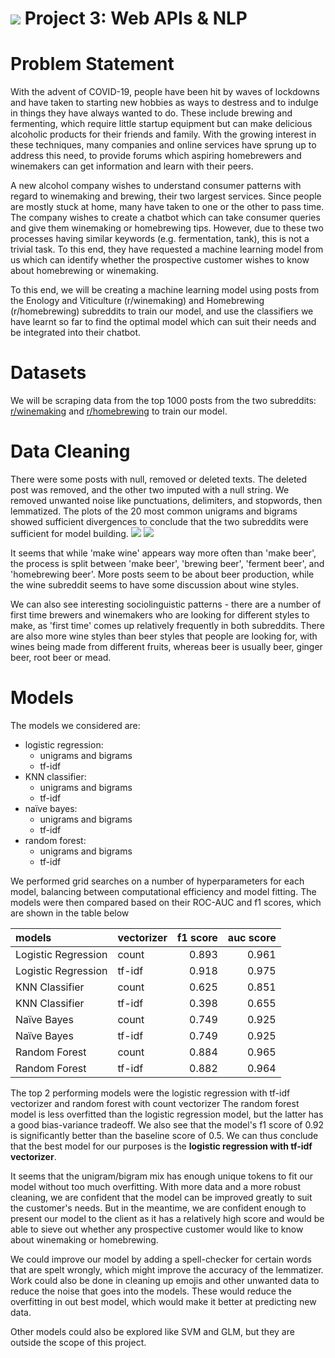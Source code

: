 # ![](https://ga-dash.s3.amazonaws.com/production/assets/logo-9f88ae6c9c3871690e33280fcf557f33.png) Project 3: Web APIs & NLP

# Problem Statement

With the advent of COVID-19, people have been hit by waves of lockdowns and have taken to starting new hobbies as ways to destress and to indulge in things they have always wanted to do. These include brewing and fermenting, which require little startup equipment but can make delicious alcoholic products for their friends and family. With the growing interest in these techniques, many companies and online services have sprung up to address this need, to provide forums which aspiring homebrewers and winemakers can get information and learn with their peers.

A new alcohol company wishes to understand consumer patterns with regard to winemaking and brewing, their two largest services. Since people are mostly stuck at home, many have taken to one or the other to pass time. The company wishes to create a chatbot which can take consumer queries and give them winemaking or homebrewing tips. However, due to these two processes having similar keywords (e.g. fermentation, tank), this is not a trivial task. To this end, they have requested a machine learning model from us which can identify whether the prospective customer wishes to know about homebrewing or winemaking.

To this end, we will be creating a machine learning model using posts from the Enology and Viticulture (r/winemaking) and Homebrewing (r/homebrewing) subreddits to train our model, and use the classifiers we have learnt so far to find the optimal model which can suit their needs and be integrated into their chatbot.

# Datasets

We will be scraping data from the top 1000 posts from the two subreddits: [r/winemaking](https://www.reddit.com/r/winemaking/) and [r/homebrewing](https://www.reddit.com/r/homebrewing/) to train our model.

# Data Cleaning
There were some posts with null, removed or deleted texts. The deleted post was removed, and the other two imputed with a null string. We removed unwanted noise like punctuations, delimiters, and stopwords, then lemmatized. The plots of the 20 most common unigrams and bigrams showed sufficient divergences to conclude that the two subreddits were sufficient for model building.
![](../images/count-bi.png)
![](../images/tfidf-bi.png)

It seems that while 'make wine' appears way more often than 'make beer', the process is split between 'make beer', 'brewing beer', 'ferment beer', and 'homebrewing beer'. More posts seem to be about beer production, while the wine subreddit seems to have some discussion about wine styles. 

We can also see interesting sociolinguistic patterns - there are a number of first time brewers and winemakers who are looking for different styles to make, as 'first time' comes up relatively frequently in both subreddits. There are also more wine styles than beer styles that people are looking for, with wines being made from different fruits, whereas beer is usually beer, ginger beer, root beer or mead.

# Models

The models we considered are:
- logistic regression:
    * unigrams and bigrams
    * tf-idf
- KNN classifier:
    * unigrams and bigrams
    * tf-idf
- naïve bayes:
    * unigrams and bigrams
    * tf-idf
- random forest:
    * unigrams and bigrams
    * tf-idf
    
We performed grid searches on a number of hyperparameters for each model, balancing between computational efficiency and model fitting. The models were then compared based on their ROC-AUC and f1 scores, which are shown in the table below

| models              | vectorizer   |   f1 score |   auc score |
|:--------------------|:-------------|-----------:|------------:|
| Logistic Regression | count        |      0.893 |       0.961 |
| Logistic Regression | tf-idf       |      0.918 |       0.975 |
| KNN Classifier      | count        |      0.625 |       0.851 |
| KNN Classifier      | tf-idf       |      0.398 |       0.655 |
| Naïve Bayes         | count        |      0.749 |       0.925 |
| Naïve Bayes         | tf-idf       |      0.749 |       0.925 |
| Random Forest       | count        |      0.884 |       0.965 |
| Random Forest       | tf-idf       |      0.882 |       0.964 |

The top 2 performing models were the logistic regression with tf-idf vectorizer and random forest with count vectorizer The random forest model is less overfitted than the logistic regression model, but the latter has a good bias-variance tradeoff. We also see that the model's f1 score of 0.92 is significantly better than the baseline score of 0.5. We can thus conclude that the best model for our purposes is the **logistic regression with tf-idf vectorizer**.

It seems that the unigram/bigram mix has enough unique tokens to fit our model without too much overfitting. With more data and a more robust cleaning, we are confident that the model can be improved greatly to suit the customer's needs. But in the meantime, we are confident enough to present our model to the client as it has a relatively high score and would be able to sieve out whether any prospective customer would like to know about winemaking or homebrewing.

We could improve our model by adding a spell-checker for certain words that are spelt wrongly, which might improve the accuracy of the lemmatizer. Work could also be done in cleaning up emojis and other unwanted data to reduce the noise that goes into the models. These would reduce the overfitting in out best model, which would make it better at predicting new data.

Other models could also be explored like SVM and GLM, but they are outside the scope of this project.